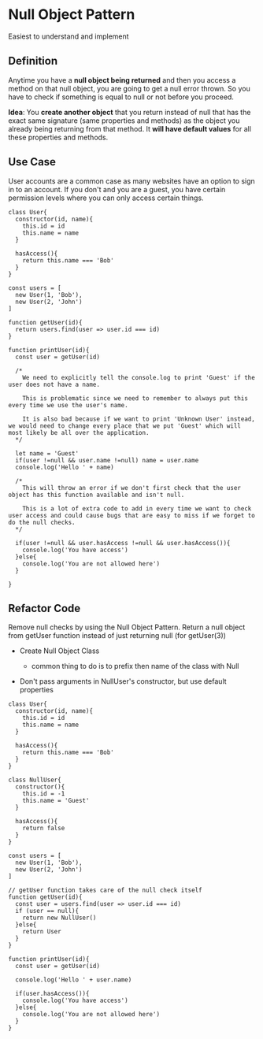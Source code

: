 # Null Object Pattern

Easiest to understand and implement

## Definition

Anytime you have a **null object being returned** and then you access a method on that null object, you are going to get a null error thrown. So you have to check if something is equal to null or not before you proceed.

**Idea**: You **create another object** that you return instead of null that has the exact same signature (same properties and methods) as the object you already being returning from that method. It **will have default values** for all these properties and methods.


## Use Case
User accounts are a common case as many websites have an option to sign in to an account. If you don't and you are a guest, you have certain permission levels where you can only access certain things.

```
class User{
  constructor(id, name){
    this.id = id
    this.name = name
  }

  hasAccess(){
    return this.name === 'Bob'
  }
}

const users = [
  new User(1, 'Bob'),
  new User(2, 'John')
]

function getUser(id){
  return users.find(user => user.id === id)
}

function printUser(id){
  const user = getUser(id)
  
  /* 
    We need to explicitly tell the console.log to print 'Guest' if the user does not have a name.

    This is problematic since we need to remember to always put this every time we use the user's name.

    It is also bad because if we want to print 'Unknown User' instead, we would need to change every place that we put 'Guest' which will most likely be all over the application.
  */

  let name = 'Guest'
  if(user !=null && user.name !=null) name = user.name
  console.log('Hello ' + name)

  /* 
    This will throw an error if we don't first check that the user object has this function available and isn't null.

    This is a lot of extra code to add in every time we want to check user access and could cause bugs that are easy to miss if we forget to do the null checks.
  */

  if(user !=null && user.hasAccess !=null && user.hasAccess()){
    console.log('You have access')
  }else{
    console.log('You are not allowed here')
  }
  
}
```

## Refactor Code 
Remove null checks by using the Null Object Pattern. Return a null object from getUser function instead of just returning null (for getUser(3))


* Create Null Object Class

  * common thing to do is to prefix then name of the class with Null

* Don't pass arguments in NullUser's constructor, but use default properties

```
class User{
  constructor(id, name){
    this.id = id
    this.name = name
  }

  hasAccess(){
    return this.name === 'Bob'
  }
}

class NullUser{
  constructor(){
    this.id = -1
    this.name = 'Guest'
  }

  hasAccess(){
    return false
  }
}

const users = [
  new User(1, 'Bob'),
  new User(2, 'John')
]

// getUser function takes care of the null check itself
function getUser(id){
  const user = users.find(user => user.id === id)
  if (user == null){
    return new NullUser()
  }else{
    return User
  }
}

function printUser(id){
  const user = getUser(id)

  console.log('Hello ' + user.name)

  if(user.hasAccess()){
    console.log('You have access')
  }else{
    console.log('You are not allowed here')
  }
}

```
